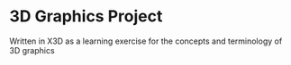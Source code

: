 # 3D Graphics Project

Written in X3D as a learning exercise for the concepts and terminology of 3D graphics
